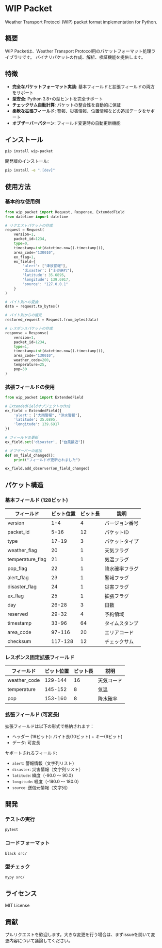 # WIP Packet

Weather Transport Protocol (WIP) packet format implementation for Python.

## 概要

WIP Packetは、Weather Transport Protocol用のパケットフォーマット処理ライブラリです。
バイナリパケットの作成、解析、検証機能を提供します。

## 特徴

- **完全なパケットフォーマット実装**: 基本フィールドと拡張フィールドの両方をサポート
- **型安全**: Python 3.8+の型ヒントを完全サポート
- **チェックサム自動計算**: パケットの整合性を自動的に保証
- **柔軟な拡張フィールド**: 警報、災害情報、位置情報などの追加データをサポート
- **オブザーバーパターン**: フィールド変更時の自動更新機能

## インストール

```bash
pip install wip-packet
```

開発版のインストール:

```bash
pip install -e ".[dev]"
```

## 使用方法

### 基本的な使用例

```python
from wip_packet import Request, Response, ExtendedField
from datetime import datetime

# リクエストパケットの作成
request = Request(
    version=1,
    packet_id=1234,
    type=0,
    timestamp=int(datetime.now().timestamp()),
    area_code="130010",
    ex_flag=1,
    ex_field={
        'alert': ["津波警報"],
        'disaster': ["土砂崩れ"],
        'latitude': 35.6895,
        'longitude': 139.6917,
        'source': "127.0.0.1"
    }
)

# バイト列への変換
data = request.to_bytes()

# バイト列からの復元
restored_request = Request.from_bytes(data)

# レスポンスパケットの作成
response = Response(
    version=1,
    packet_id=1234,
    type=1,
    timestamp=int(datetime.now().timestamp()),
    area_code="130010",
    weather_code=200,
    temperature=25,
    pop=30
)
```

### 拡張フィールドの使用

```python
from wip_packet import ExtendedField

# ExtendedFieldオブジェクトの作成
ex_field = ExtendedField({
    'alert': ["大雨警報", "洪水警報"],
    'latitude': 35.6895,
    'longitude': 139.6917
})

# フィールドの更新
ex_field.set('disaster', ["台風接近"])

# オブザーバーの追加
def on_field_changed():
    print("フィールドが更新されました")

ex_field.add_observer(on_field_changed)
```

## パケット構造

### 基本フィールド (128ビット)

| フィールド | ビット位置 | ビット長 | 説明 |
|-----------|-----------|---------|------|
| version | 1-4 | 4 | バージョン番号 |
| packet_id | 5-16 | 12 | パケットID |
| type | 17-19 | 3 | パケットタイプ |
| weather_flag | 20 | 1 | 天気フラグ |
| temperature_flag | 21 | 1 | 気温フラグ |
| pop_flag | 22 | 1 | 降水確率フラグ |
| alert_flag | 23 | 1 | 警報フラグ |
| disaster_flag | 24 | 1 | 災害フラグ |
| ex_flag | 25 | 1 | 拡張フラグ |
| day | 26-28 | 3 | 日数 |
| reserved | 29-32 | 4 | 予約領域 |
| timestamp | 33-96 | 64 | タイムスタンプ |
| area_code | 97-116 | 20 | エリアコード |
| checksum | 117-128 | 12 | チェックサム |

### レスポンス固定拡張フィールド

| フィールド | ビット位置 | ビット長 | 説明 |
|-----------|-----------|---------|------|
| weather_code | 129-144 | 16 | 天気コード |
| temperature | 145-152 | 8 | 気温 |
| pop | 153-160 | 8 | 降水確率 |

### 拡張フィールド (可変長)

拡張フィールドは以下の形式で格納されます：
- ヘッダー (16ビット): バイト長(10ビット) + キー(6ビット)
- データ: 可変長

サポートされるフィールド:
- `alert`: 警報情報（文字列リスト）
- `disaster`: 災害情報（文字列リスト）
- `latitude`: 緯度（-90.0 ～ 90.0）
- `longitude`: 経度（-180.0 ～ 180.0）
- `source`: 送信元情報（文字列）

## 開発

### テストの実行

```bash
pytest
```

### コードフォーマット

```bash
black src/
```

### 型チェック

```bash
mypy src/
```

## ライセンス

MIT License

## 貢献

プルリクエストを歓迎します。大きな変更を行う場合は、まずissueを開いて変更内容について議論してください。
